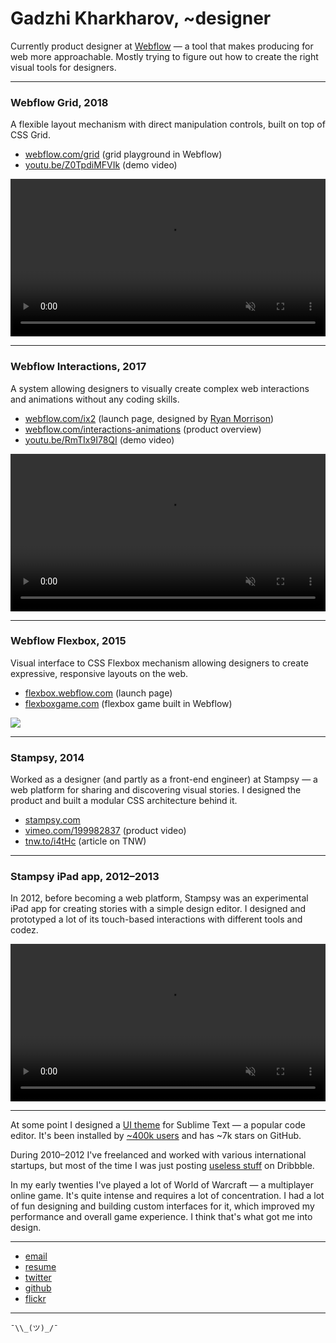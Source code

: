 # Gadzhi Kharkharov, ~designer

Currently product designer at [Webflow](https://webflow.com/) — a tool that makes producing for web more approachable. Mostly trying to figure out how to create the right visual tools for designers.

---

### Webflow Grid, 2018

A flexible layout mechanism with direct manipulation controls, built on top of CSS Grid.

- [webflow.com/grid](https://webflow.com/grid) (grid playground in Webflow)
- [youtu.be/Z0TpdiMFVIk](https://youtu.be/Z0TpdiMFVIk) (demo video)

<video width="100%" autoplay controls loop autobuffer muted playsinline>
    <source src="grid.mp4" type="video/mp4" />
</video>

---

### Webflow Interactions, 2017

A system allowing designers to visually create complex web interactions and animations without any coding skills.

- [webflow.com/ix2](https://webflow.com/ix2) (launch page, designed by [Ryan Morrison](https://ryry.io))
- [webflow.com/interactions-animations](https://webflow.com/interactions-animations) (product overview)
- [youtu.be/RmTIx9I78QI](https://youtu.be/RmTIx9I78QI) (demo video)

<video width="100%" autoplay controls loop autobuffer muted playsinline>
    <source src="ix2.mp4" type="video/mp4" />
</video>

---

### Webflow Flexbox, 2015

Visual interface to CSS Flexbox mechanism allowing designers to create expressive, responsive layouts on the web.

- [flexbox.webflow.com](https://flexbox.webflow.com) (launch page)
- [flexboxgame.com](https://www.flexboxgame.com/) (flexbox game built in Webflow)

![](flexbox.gif)

---

### Stampsy, 2014

Worked as a designer (and partly as a front-end engineer) at Stampsy — a web platform for sharing and discovering visual stories. I designed the product and built a modular CSS architecture behind it.

- [stampsy.com](https://stampsy.com/)
- [vimeo.com/199982837](https://vimeo.com/199982837) (product video)
- [tnw.to/i4tHc](http://tnw.to/i4tHc) (article on TNW)

---

### Stampsy iPad app, 2012–2013

In 2012, before becoming a web platform, Stampsy was an experimental iPad app for creating stories with a simple design editor. I designed and prototyped a lot of its touch-based interactions with different tools and codez.

<video width="100%" autoplay controls loop autobuffer muted playsinline>
    <source src="stampsy-ipad.mp4" type="video/mp4" />
</video>

---

At some point I designed a [UI theme](https://github.com/kkga/spacegray) for Sublime Text — a popular code editor. It's been installed by [~400k users](https://packagecontrol.io/packages/Theme%20-%20Spacegray) and has ~7k stars on GitHub.

During 2010–2012 I've freelanced and worked with various international startups, but most of the time I was just posting [useless stuff](https://dribbble.com/gadzhi) on Dribbble.

In my early twenties I've played a lot of World of Warcraft — a multiplayer online game. It's quite intense and requires a lot of concentration. I had a lot of fun designing and building custom interfaces for it, which improved my performance and overall game experience. I think that's what got me into design.

---

- [email][email]
- [resume][resume]
- [twitter][twitter]
- [github][github]
- [flickr][flickr]

---

```
¯\\_(ツ)_/¯
```

[resume]: https://www.dropbox.com/s/3wlkwpjgpvyvm4g/Resume.pdf?dl=0
[github]: https://github.com/kkga
[twitter]: https://twitter.com/kkga_
[email]: mailto:me@kkga.me
[flickr]: https://flickr.com/gadzhi
